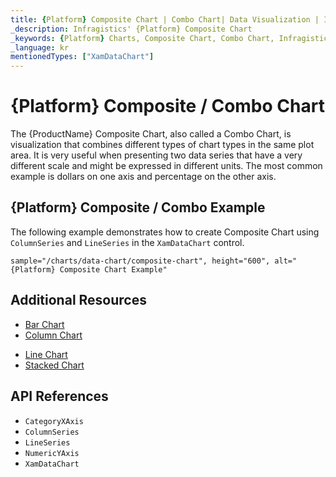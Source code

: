 ```yaml
---
title: {Platform} Composite Chart | Combo Chart| Data Visualization | Infragistics
_description: Infragistics' {Platform} Composite Chart
_keywords: {Platform} Charts, Composite Chart, Combo Chart, Infragistics
_language: kr
mentionedTypes: ["XamDataChart"]
---
```

# {Platform} Composite / Combo Chart

The {ProductName} Composite Chart, also called a Combo Chart, is visualization that combines different types of chart types in the same plot area. It is very useful when presenting two data series that have a very different scale and might be expressed in different units. The most common example is dollars on one axis and percentage on the other axis.

## {Platform} Composite / Combo Example

The following example demonstrates how to create Composite Chart using `ColumnSeries` and `LineSeries` in the `XamDataChart` control.

`sample="/charts/data-chart/composite-chart", height="600", alt="{Platform} Composite Chart Example"`



<div class="divider--half"></div>

## Additional Resources
- [Bar Chart](bar-chart.md)
- [Column Chart](column-chart.md)
<!-- - [Gantt Chart](gantt-chart.md) -->
- [Line Chart](line-chart.md)
- [Stacked Chart](stacked-chart.md)

## API References
- `CategoryXAxis`
- `ColumnSeries`
- `LineSeries`
- `NumericYAxis`
- `XamDataChart`

